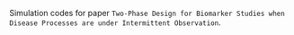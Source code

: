 Simulation codes for paper `Two-Phase Design for Biomarker Studies when Disease Processes are under Intermittent Observation`.
